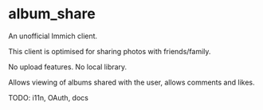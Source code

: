 # album_share

An unofficial Immich client.

This client is optimised for sharing photos with friends/family.

No upload features.
No local library.

Allows viewing of albums shared with the user, allows comments and likes.


TODO: i11n, OAuth, docs
